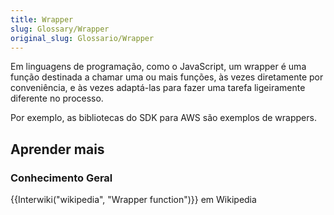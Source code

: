 ```yaml
---
title: Wrapper
slug: Glossary/Wrapper
original_slug: Glossario/Wrapper
---
```

Em linguagens de programação, como o JavaScript, um wrapper é uma função destinada a chamar uma ou mais funções, às vezes diretamente por conveniência, e às vezes adaptá-las para fazer uma tarefa ligeiramente diferente no processo.

Por exemplo, as bibliotecas do SDK para AWS são exemplos de wrappers.

## Aprender mais

### Conhecimento Geral

{{Interwiki("wikipedia", "Wrapper function")}} em Wikipedia
